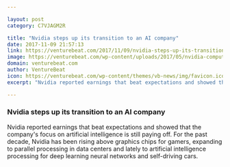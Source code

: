 ```yaml
---

layout: post
category: C7VJAGM2R

title: "Nvidia steps up its transition to an AI company"
date: 2017-11-09 21:57:13
link: https://venturebeat.com/2017/11/09/nvidia-steps-up-its-transition-to-an-ai-company/
image: https://venturebeat.com/wp-content/uploads/2017/05/nvidia-computex.jpg?fit=780%2C436&strip=all
domain: venturebeat.com
author: VentureBeat
icon: https://venturebeat.com/wp-content/themes/vb-news/img/favicon.ico
excerpt: "Nvidia reported earnings that beat expectations and showed that the company's focus on artificial intelligence is still paying off. For the past decade, Nvidia has been rising above graphics chips for gamers, expanding to parallel processing in data centers and lately to artificial intelligence processing for deep learning neural networks and self-driving cars."

---
```


### Nvidia steps up its transition to an AI company

Nvidia reported earnings that beat expectations and showed that the company's focus on artificial intelligence is still paying off. For the past decade, Nvidia has been rising above graphics chips for gamers, expanding to parallel processing in data centers and lately to artificial intelligence processing for deep learning neural networks and self-driving cars.